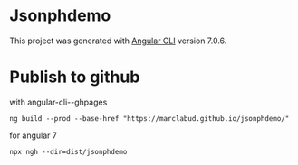 # Jsonphdemo

This project was generated with [Angular CLI](https://github.com/angular/angular-cli) version 7.0.6.

# Publish to github

with angular-cli--ghpages

``ng build --prod --base-href "https://marclabud.github.io/jsonphdemo/"``

for angular 7

```npx ngh --dir=dist/jsonphdemo```


